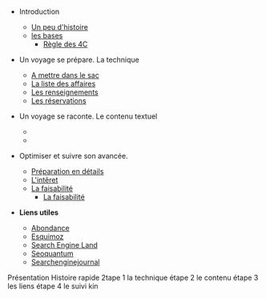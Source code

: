 - Introduction
  - [Un peu d'histoire](basics/overview.md)
  - [les bases](basics/requirements/sub-topic.md)
    - [Règle des 4C](basics/installation.md)
- Un voyage se prépare. La technique
  - [A mettre dans le sac](intermediate/topics-1.md)
  - [La liste des affaires](intermediate/topics-2.md)
  - [Les renseignements](intermediate/topics-3.md)
  - [Les réservations](intermediate/topics-4.md)

 - Un voyage se raconte. Le contenu textuel
   - []()
   - []()
- Optimiser et suivre son avancée.
  - [Préparation en détails](advanced/adv-topic-1.md)
  - [L'intêret](advanced/adv-topic-2.md)
  - [La faisabilité](advanced/adv-topic-3.md)
    - [La faisabilité](advanced/adv-topic-3.md)
- **Liens utiles**
  - [Abondance](https://www.abondance.com/)
  - [Esquimoz](https://www.eskimoz.fr/)
  - [Search Engine Land](https://searchengineland.com/)
  - [Seoquantum](https://www.seoquantum.com/billet)
  - [Searchenginejournal](https://www.searchenginejournal.com/)

Présentation
Histoire rapide
2tape 1 la technique
étape 2 le contenu
étape 3 les liens
étape 4 le suivi kin